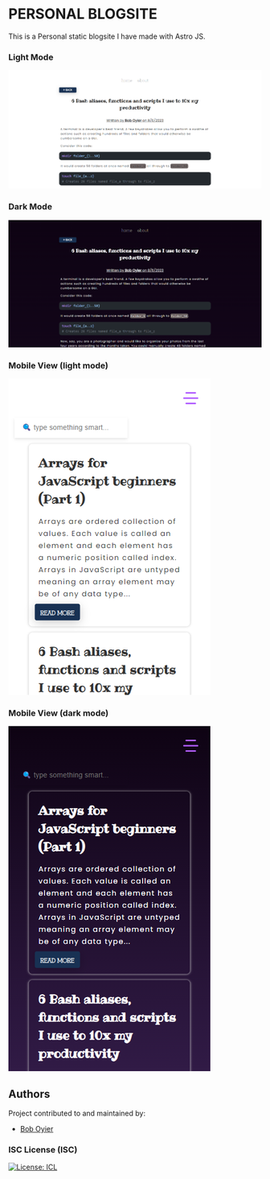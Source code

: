 # PERSONAL BLOGSITE

This is a Personal static blogsite I have made with Astro JS.

### Light Mode

![](./readme-resources/lightmode.png)

### Dark Mode

![](./readme-resources/darkmode.png)

### Mobile View (light mode)

![](./readme-resources/homemobilelight.png)

### Mobile View (dark mode)

![](./readme-resources/homemobiledark.png)

## Authors

Project contributed to and maintained by:

- [Bob Oyier](https://github.com/oyieroyier/)

### ISC License (ISC)

[![License: ICL](https://img.shields.io/badge/License-ISC-blue.svg)](https://opensource.org/licenses/ISC)
